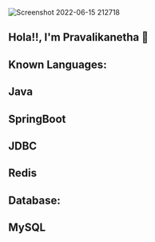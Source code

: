 ![Screenshot 2022-06-15 212718](https://user-images.githubusercontent.com/87607814/173872593-bcb8e2ee-1a62-4d6d-9f80-be745475a1d9.png)

<h2>Hola!!, I'm Pravalikanetha 👋</h2>

<h2>Known Languages:</h2>
<h2>Java</h2>
<h2>SpringBoot</h2>
<h2>JDBC</h2>
<h2>Redis</h2>

<h2>Database:</h2>
<h2>MySQL</h2>
 
